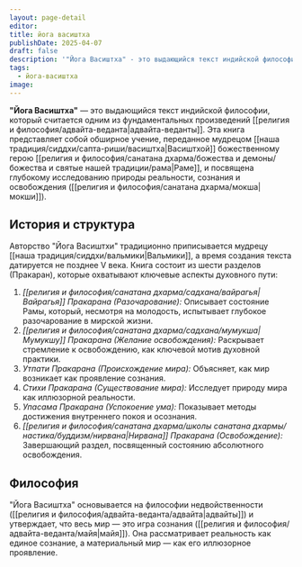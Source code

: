 ```yaml
---
layout: page-detail
editor: 
title: йога васиштха
publishDate: 2025-04-07
draft: false
description: '"Йога Васиштха" - это выдающийся текст индийской философии, который считается одним из фундаментальных произведений адвайта-веданты. Эта книга представляет собой обширное учение, переданное мудрецом Васиштхой божественному герою Раме, и посвящена глубокому исследованию природы реальности, сознания и освобождения (мокши).'
tags:
  - йога-васиштха
image:
---
```

**"Йога Васиштха"** — это выдающийся текст индийской философии, который считается одним из фундаментальных произведений [[религия и философия/адвайта-веданта|адвайта-веданты]]. Эта книга представляет собой обширное учение, переданное мудрецом [[наша традиция/сиддхи/сапта-риши/васиштха|Васиштхой]] божественному герою [[религия и философия/санатана дхарма/божества и демоны/божества и святые нашей традиции/рама|Раме]], и посвящена глубокому исследованию природы реальности, сознания и освобождения ([[религия и философия/санатана дхарма/мокша|мокши]]).

## История и структура
Авторство "Йога Васиштхи" традиционно приписывается мудрецу [[наша традиция/сиддхи/вальмики|Вальмики]], а время создания текста датируется не позднее V века. Книга состоит из шести разделов (Пракаран), которые охватывают ключевые аспекты духовного пути:

1. *[[религия и философия/санатана дхарма/садхана/вайрагья|Вайрагья]] Пракарана (Разочарование):* Описывает состояние Рамы, который, несмотря на молодость, испытывает глубокое разочарование в мирской жизни.
2. *[[религия и философия/санатана дхарма/садхана/мумукша|Мумукшу]] Пракарана (Желание освобождения):* Раскрывает стремление к освобождению, как ключевой мотив духовной практики.
3. *Утпати Пракарана (Происхождение мира):* Объясняет, как мир возникает как проявление сознания.
4. *Стихи Пракарана (Существование мира):* Исследует природу мира как иллюзорной реальности.
5. *Упасама Пракарана (Успокоение ума):* Показывает методы достижения внутреннего покоя и осознания.
6. *[[религия и философия/санатана дхарма/школы санатана дхармы/настика/буддизм/нирвана|Нирвана]] Пракарана (Освобождение):* Завершающий раздел, посвященный состоянию абсолютного освобождения.

## Философия
"Йога Васиштха" основывается на философии недвойственности ([[религия и философия/адвайта-веданта/адвайта|адвайты]]) и утверждает, что весь мир — это игра сознания ([[религия и философия/адвайта-веданта/майя|майя]]). Она рассматривает реальность как единое сознание, а материальный мир — как его иллюзорное проявление.